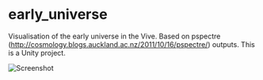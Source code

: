 # early_universe
Visualisation of the early universe in the Vive. Based on pspectre (http://cosmology.blogs.auckland.ac.nz/2011/10/16/pspectre/) outputs.
This is a Unity project.

![Screenshot](screenshot.png)
